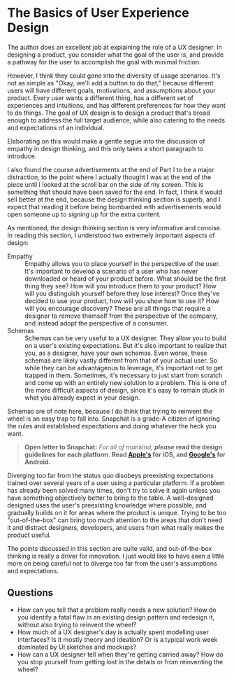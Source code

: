 # The Basics of User Experience Design

The author does an excellent job at explaining the role of a UX designer. In designing a product, you consider what the goal of the user is, and provide a pathway for the user to accomplish the goal with minimal friction.

However, I think they could gone into the diversity of usage scenarios. It's not as simple as "Okay, we'll add a button to do that," because different users will have different goals, motivations, and assumptions about your product. Every user wants a different thing, has a different set of experiences and intuitions, and has different preferences for how they want to do things. The goal of UX design is to design a product that's broad enough to address the full target audience, while also catering to the needs and expectations of an individual.

Elaborating on this would make a gentle segue into the discussion of empathy in design thinking, and this only takes a short paragraph to introduce.

I also found the course advertisements at the end of Part I to be a major distraction, to the point where I actually thought I was at the end of the piece until I looked at the scroll bar on the side of my screen. This is something that should have been saved for the end. In fact, I think it would sell better at the end, because the design thinking section is superb, and I expect that reading it before being bombarded with advertisements would open someone up to signing up for the extra content.

As mentioned, the design thinking section is very informative and concise. In reading this section, I understood two extremely important aspects of design:

 <dl>
  <dt>Empathy</dt>
  <dd>Empathy allows you to place yourself in the perspective of the user. It's important to develop a scenario of a user who has never downloaded or heard of your product before. What should be the first thing they see? How will you introduce them to your product? How will you distinguish yourself before they lose interest? Once they've decided to use your product, how will you show how to use it? How will you encourage discovery? These are all things that require a designer to remove themself from the perspective of the company, and instead adopt the perspective of a consumer.</dd>
  <dt>Schemas</dt>
  <dd>Schemas can be very useful to a UX designer. They allow you to build on a user's existing expectations. But it's also important to realize that you, as a designer, have your own schemas. Even worse, these schemas are likely vastly different from that of your actual user. So while they can be advantageous to leverage, it's important not to get trapped in them. Sometimes, it's necessary to just start from scratch and come up with an entirely new solution to a problem. This is one of the more difficult aspects of design, since it's easy to remain stuck in what you already expect in your design.</dd>
 </dl>

Schemas are of note here, because I do think that trying to reinvent the wheel is an easy trap to fall into. Snapchat is a grade-A citizen of ignoring the rules and established expectations and doing whatever the heck you want.

> **Open letter to Snapchat:** _For all of mankind,_ **_please_ read the design guidelines for each platform. Read [Apple's](https://developer.apple.com/design/human-interface-guidelines/ios/) for iOS, and [Google's](https://material.io/design) for Android.**

Diverging too far from the status quo disobeys preexisting expectations trained over several years of a user using a particular platform. If a problem has already been solved many times, don't try to solve it again unless you have something objectively better to bring to the table. A well-designed designed uses the user's preexisting knowledge where possible, and gradually builds on it for areas where the product is unique. Trying to be too "out-of-the-box" can bring too much attention to the areas that don't need it and distract designers, developers, and users from what really makes the product useful.

The points discussed in this section are quite valid, and out-of-the-box thinking is really a driver for innovation. I just would like to have seen a little more on being careful not to diverge too far from the user's assumptions and expectations.

## Questions

 - How can you tell that a problem really needs a new solution? How do you identify a fatal flaw in an existing design pattern and redesign it, without also trying to reinvent the wheel?
 - How much of a UX designer's day is actually spent modelling user interfaces? Is it mostly theory and ideation? Or is a typical work week dominated by UI sketches and mockups?
 - How can a UX designer tell when they're getting carried away? How do you stop yourself from getting lost in the details or from reinventing the wheel?
